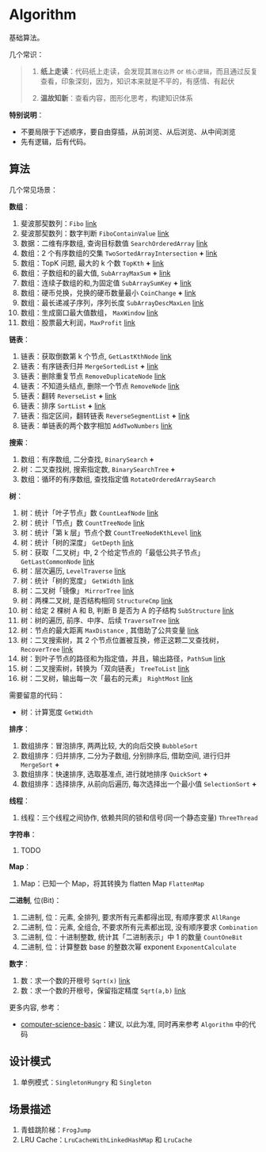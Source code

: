 # Algorithm

基础算法。

几个常识：

> 1. **纸上走读**：代码纸上走读，会发现其`潜在边界` or `核心逻辑`，而且通过反复查看，印象深刻，因为，知识本来就是不平的，有感情、有起伏
> 
> 2. **温故知新**：查看内容，图形化思考，构建知识体系

**特别说明**：

* 不要局限于下述顺序，要自由穿插，从前浏览、从后浏览、从中间浏览
* 先有逻辑，后有代码。

## 算法

几个常见场景：

**数组**：

1. 斐波那契数列：`Fibo` [link](src/main/java/top/ningg/algo/array/Fibo.java)
2. 斐波那契数列：数字判断 `FiboContainValue` [link](src/main/java/top/ningg/algo/array/FiboContainValue.java)
3. 数据：二维有序数组, 查询目标数值 `SearchOrderedArray` [link](src/main/java/top/ningg/algo/array/SearchOrderedArray.java)
4. 数组：2 个有序数组的交集 `TwoSortedArrayIntersection` **+** [link](src/main/java/top/ningg/algo/array/TwoSortedArrayIntersection.java) 
5. 数组：TopK 问题, 最大的 k 个数 `TopKth` **+** [link](src/main/java/top/ningg/algo/array/TopKth.java)
6. 数组：子数组和的最大值, `SubArrayMaxSum` **+** [link](src/main/java/top/ningg/algo/array/SubArrayMaxSum.java)
7. 数组：连续子数组的和,为固定值 `SubArraySumKey` **+** [link](src/main/java/top/ningg/algo/array/SubArraySumKey.java)
8. 数组：硬币兑换，兑换的硬币数量最小 `CoinChange` **+** [link](src/main/java/top/ningg/algo/array/CoinChange.java)
9. 数组：最长递减子序列，序列长度 `SubArrayDescMaxLen` [link](src/main/java/top/ningg/algo/array/SubArrayDescMaxLen.java)
10. 数组：生成窗口最大值数组， `MaxWindow` [link](src/main/java/top/ningg/algo/array/MaxWindow.java)
11. 数组：股票最大利润，`MaxProfit` [link](src/main/java/top/ningg/algo/array/MaxProfit.java)

**链表**：

1. 链表：获取倒数第 k 个节点, `GetLastKthNode` [link](src/main/java/top/ningg/algo/list/GetLastKthNode.java)
2. 链表：有序链表归并 `MergeSortedList` **+** [link](src/main/java/top/ningg/algo/list/MergeSortedList.java)
3. 链表：删除重复节点 `RemoveDuplicateNode` [link](src/main/java/top/ningg/algo/list/RemoveDuplicateNode.java)
4. 链表：不知道头结点, 删除一个节点 `RemoveNode` [link](src/main/java/top/ningg/algo/list/RemoveNode.java)
5. 链表：翻转 `ReverseList` **+** [link](src/main/java/top/ningg/algo/list/ReverseList.java)
6. 链表：排序 `SortList` **+** [link](src/main/java/top/ningg/algo/list/SortList.java)
7. 链表：指定区间，翻转链表 `ReverseSegmentList` **+** [link](src/main/java/top/ningg/algo/list/ReverseSegmentList.java)
8. 链表：单链表的两个数字相加 `AddTwoNumbers` [link](src/main/java/top/ningg/algo/list/AddTwoNumbers.java)

**搜索**：

1. 数组：有序数组, 二分查找, `BinarySearch` **+**
2. 树：二叉查找树, 搜索指定数, `BinarySearchTree` **+**
3. 数组：循环的有序数组, 查找指定值 `RotateOrderedArraySearch`

**树**：

1. 树：统计「叶子节点」数 `CountLeafNode` [link](src/main/java/top/ningg/algo/tree/CountLeafNode.java)
2. 树：统计「节点」数 `CountTreeNode` [link](src/main/java/top/ningg/algo/tree/CountTreeNode.java)
3. 树：统计「第 k 层」节点个数 `CountTreeNodeKthLevel` [link](src/main/java/top/ningg/algo/tree/CountTreeNodeKthLevel.java)
4. 树：统计「树的深度」 `GetDepth` [link](src/main/java/top/ningg/algo/tree/GetDepth.java)
5. 树：获取「二叉树」中, 2 个给定节点的「最低公共子节点」 `GetLastCommonNode` [link](src/main/java/top/ningg/algo/tree/GetLastCommonNode.java)
6. 树：层次遍历, `LevelTraverse` [link](src/main/java/top/ningg/algo/tree/LevelTraverse.java)
6. 树：统计「树的宽度」 `GetWidth` [link](src/main/java/top/ningg/algo/tree/GetWidth.java)
7. 树：二叉树「镜像」 `MirrorTree` [link](src/main/java/top/ningg/algo/tree/MirrorTree.java)
8. 树：两棵二叉树, 是否结构相同 `StructureCmp` [link](src/main/java/top/ningg/algo/tree/StructureCmp.java)
9. 树：给定 2 棵树 A 和 B, 判断 B 是否为 A 的子结构 `SubStructure` [link](src/main/java/top/ningg/algo/tree/SubStructure.java)
10. 树：树的遍历, 前序、中序、后续 `TraverseTree` [link](src/main/java/top/ningg/algo/tree/TraverseTree.java)
11. 树：节点的最大距离 `MaxDistance` , 其借助了公共变量 [link](src/main/java/top/ningg/algo/tree/MaxDistance.java)
12. 树：二叉搜索树，其 2 个节点位置被互换，修正这颗二叉查找树，`RecoverTree` [link](src/main/java/top/ningg/algo/tree/RecoverTree.java)
13. 树：到叶子节点的路径和为指定值，并且，输出路径，`PathSum` [link](src/main/java/top/ningg/algo/tree/PathSum.java)
14. 树：二叉搜索树，转换为「双向链表」 `TreeToList` [link](src/main/java/top/ningg/algo/tree/TreeToList.java)
15. 树：二叉树，输出每一次「最右的元素」 `RightMost` [link](src/main/java/top/ningg/algo/tree/RightMost.java)

需要留意的代码：

* 树：计算宽度 `GetWidth`

**排序**：

1. 数组排序：冒泡排序, 两两比较, 大的向后交换 `BubbleSort`
2. 数组排序：归并排序, 二分为子数组, 分别排序后, 借助空间, 进行归并 `MergeSort` **+**
3. 数组排序：快速排序, 选取基准点, 进行就地排序 `QuickSort` **+**
4. 数组排序：选择排序, 从前向后遍历, 每次选择出一个最小值 `SelectionSort` **+**


**线程**：

1. 线程：三个线程之间协作, 依赖共同的锁和信号(同一个静态变量) `ThreeThread`


**字符串**：

1. TODO


**Map**：

1. Map：已知一个 Map，将其转换为 flatten Map `FlattenMap`


**二进制**, 位(Bit)：

1. 二进制, 位：元素, 全排列, 要求所有元素都得出现, 有顺序要求 `AllRange`
2. 二进制, 位：元素, 全组合, 不要求所有元素都出现, 没有顺序要求 `Combination`
3. 二进制, 位：十进制整数, 统计其「二进制表示」中 1 的数量 `CountOneBit`
4. 二进制, 位：计算整数 base 的整数次幂 exponent `ExponentCalculate`


**数字**：

1. 数：求一个数的开根号 `Sqrt(x)` [link](src/main/java/top/ningg/algo/num/SqrtX.java)
2. 数：求一个数的开根号，保留指定精度 `Sqrt(a,b)` [link](src/main/java/top/ningg/algo/num/SqrtAB.java)


更多内容, 参考：

* [computer-science-basic](https://github.com/ningg/computer-science-basic)：建议, 以此为准, 同时再来参考 `Algorithm` 中的代码

## 设计模式

1. 单例模式：`SingletonHungry` 和 `Singleton`


## 场景描述

1. 青蛙跳阶梯：`FrogJump`
2. LRU Cache：`LruCacheWithLinkedHashMap` 和 `LruCache`
